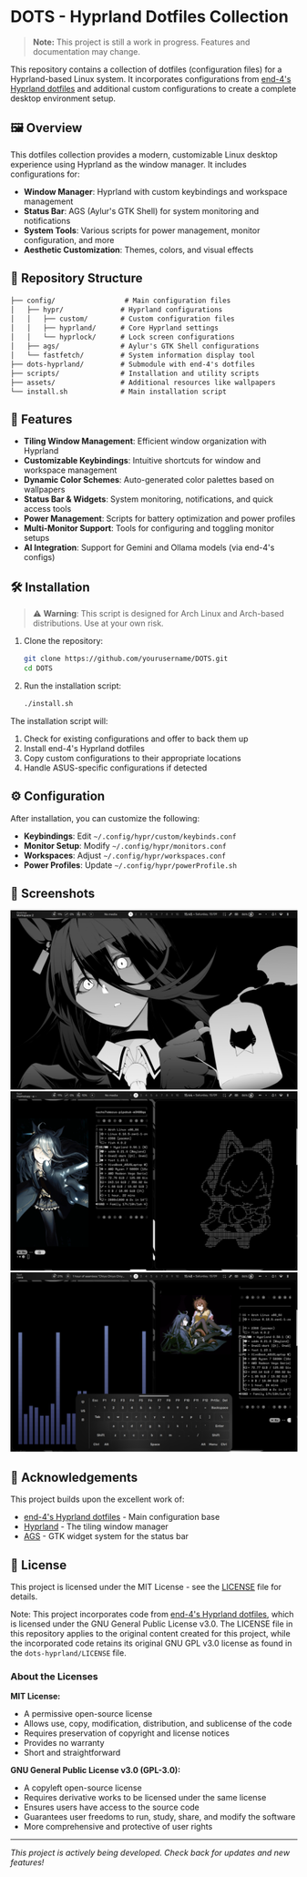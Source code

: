 # DOTS - Hyprland Dotfiles Collection

> **Note:** This project is still a work in progress. Features and documentation may change.

This repository contains a collection of dotfiles (configuration files) for a Hyprland-based Linux system. It incorporates configurations from [end-4's Hyprland dotfiles](https://github.com/end-4/dots-hyprland) and additional custom configurations to create a complete desktop environment setup.

## 🖼️ Overview

This dotfiles collection provides a modern, customizable Linux desktop experience using Hyprland as the window manager. It includes configurations for:

- **Window Manager**: Hyprland with custom keybindings and workspace management
- **Status Bar**: AGS (Aylur's GTK Shell) for system monitoring and notifications
- **System Tools**: Various scripts for power management, monitor configuration, and more
- **Aesthetic Customization**: Themes, colors, and visual effects

## 📁 Repository Structure

```
├── config/                 # Main configuration files
│   ├── hypr/              # Hyprland configurations
│   │   ├── custom/        # Custom configuration files
│   │   ├── hyprland/      # Core Hyprland settings
│   │   └── hyprlock/      # Lock screen configurations
│   ├── ags/               # Aylur's GTK Shell configurations
│   └── fastfetch/         # System information display tool
├── dots-hyprland/         # Submodule with end-4's dotfiles
├── scripts/               # Installation and utility scripts
├── assets/                # Additional resources like wallpapers
└── install.sh             # Main installation script
```

## 🚀 Features

- **Tiling Window Management**: Efficient window organization with Hyprland
- **Customizable Keybindings**: Intuitive shortcuts for window and workspace management
- **Dynamic Color Schemes**: Auto-generated color palettes based on wallpapers
- **Status Bar & Widgets**: System monitoring, notifications, and quick access tools
- **Power Management**: Scripts for battery optimization and power profiles
- **Multi-Monitor Support**: Tools for configuring and toggling monitor setups
- **AI Integration**: Support for Gemini and Ollama models (via end-4's configs)

## 🛠️ Installation

> ⚠️ **Warning**: This script is designed for Arch Linux and Arch-based distributions. Use at your own risk.

1. Clone the repository:
   ```bash
   git clone https://github.com/yourusername/DOTS.git
   cd DOTS
   ```

2. Run the installation script:
   ```bash
   ./install.sh
   ```

The installation script will:
1. Check for existing configurations and offer to back them up
2. Install end-4's Hyprland dotfiles
3. Copy custom configurations to their appropriate locations
4. Handle ASUS-specific configurations if detected

## ⚙️ Configuration

After installation, you can customize the following:

- **Keybindings**: Edit `~/.config/hypr/custom/keybinds.conf`
- **Monitor Setup**: Modify `~/.config/hypr/monitors.conf`
- **Workspaces**: Adjust `~/.config/hypr/workspaces.conf`
- **Power Profiles**: Update `~/.config/hypr/powerProfile.sh`

## 📸 Screenshots

![Desktop Screenshot 1](assets/github%20screenshots/1)
![Desktop Screenshot 2](assets/github%20screenshots/2)
![Desktop Screenshot 3](assets/github%20screenshots/3)

## 🤝 Acknowledgements

This project builds upon the excellent work of:
- [end-4's Hyprland dotfiles](https://github.com/end-4/dots-hyprland) - Main configuration base
- [Hyprland](https://github.com/hyprwm/Hyprland) - The tiling window manager
- [AGS](https://github.com/Aylur/ags) - GTK widget system for the status bar

## 📄 License

This project is licensed under the MIT License - see the [LICENSE](LICENSE) file for details.

Note: This project incorporates code from [end-4's Hyprland dotfiles](https://github.com/end-4/dots-hyprland), which is licensed under the GNU General Public License v3.0. The LICENSE file in this repository applies to the original content created for this project, while the incorporated code retains its original GNU GPL v3.0 license as found in the `dots-hyprland/LICENSE` file.

### About the Licenses

**MIT License:**
- A permissive open-source license
- Allows use, copy, modification, distribution, and sublicense of the code
- Requires preservation of copyright and license notices
- Provides no warranty
- Short and straightforward

**GNU General Public License v3.0 (GPL-3.0):**
- A copyleft open-source license
- Requires derivative works to be licensed under the same license
- Ensures users have access to the source code
- Guarantees user freedoms to run, study, share, and modify the software
- More comprehensive and protective of user rights

---
*This project is actively being developed. Check back for updates and new features!*